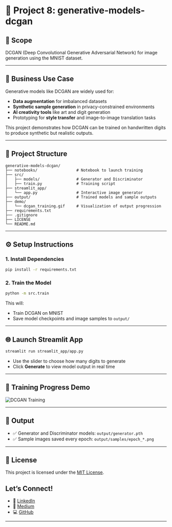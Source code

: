 # 🧠 Project 8: generative-models-dcgan

## 🎯 Scope
DCGAN (Deep Convolutional Generative Adversarial Network) for image generation using the MNIST dataset.

---

## 💼 Business Use Case

Generative models like DCGAN are widely used for:
- **Data augmentation** for imbalanced datasets
- **Synthetic sample generation** in privacy-constrained environments
- **AI creativity tools** like art and digit generation
- Prototyping for **style transfer** and image-to-image translation tasks

This project demonstrates how DCGAN can be trained on handwritten digits to produce synthetic but realistic outputs.

---

## 📁 Project Structure

```
generative-models-dcgan/
├── notebooks/                 # Notebook to launch training
├── src/
│   ├── models/                # Generator and Discriminator
│   ├── train.py               # Training script
├── streamlit_app/
│   └── app.py                 # Interactive image generator
├── output/                    # Trained models and sample outputs
├── demo/
│   └── dcgan_training.gif     # Visualization of output progression
├── requirements.txt
├── .gitignore
├── LICENSE
└── README.md
```

---

## ⚙️ Setup Instructions

### 1. Install Dependencies

```bash
pip install -r requirements.txt
```

### 2. Train the Model

```bash
python -m src.train
```

This will:
- Train DCGAN on MNIST
- Save model checkpoints and image samples to `output/`

---

## 🌐 Launch Streamlit App

```bash
streamlit run streamlit_app/app.py
```

- Use the slider to choose how many digits to generate
- Click **Generate** to view model output in real time

---

## 🎥 Training Progress Demo

![DCGAN Training](demo/dcgan_training.gif)

---

## 📌 Output

- ✅ Generator and Discriminator models: `output/generator.pth`
- ✅ Sample images saved every epoch: `output/samples/epoch_*.png`

---

## 📜 License

This project is licensed under the [MIT License](LICENSE).

## Let’s Connect!

* 💼 [LinkedIn](https://www.linkedin.com/in/amit-kharche)
* 📝 [Medium](https://medium.com/@amitkharche14)
* 💻 [GitHub](https://github.com/amitkharche)

---